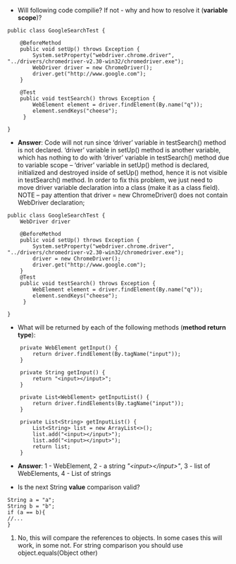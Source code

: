* Will following code compilie? If not - why and how to resolve it (**variable scope**)?

```
public class GoogleSearchTest {

    @BeforeMethod
    public void setUp() throws Exception {
        System.setProperty("webdriver.chrome.driver", "../drivers/chromedriver-v2.30-win32/chromedriver.exe");
        WebDriver driver = new ChromeDriver();
        driver.get("http://www.google.com");
    }

    @Test
    public void testSearch() throws Exception {
        WebElement element = driver.findElement(By.name("q"));
        element.sendKeys("cheese");
     }
       
}
```

  * **Answer**:
Code will not run since ‘driver’ variable in testSearch() method is not declared. ‘driver’ variable in setUp() method is another variable, which has nothing to do with ‘driver’ variable in testSearch() method due to variable scope – ‘driver’ variable in setUp() method is declared, initialized and destroyed inside of setUp() method, hence it is not visible in testSearch() method.
In order to fix this problem, we just need to move driver variable declaration into a class (make it as a class field). 
NOTE – pay attention that driver = new ChromeDriver() does not contain WebDriver declaration;

```
public class GoogleSearchTest {
    WebDriver driver
    
    @BeforeMethod
    public void setUp() throws Exception {
        System.setProperty("webdriver.chrome.driver", "../drivers/chromedriver-v2.30-win32/chromedriver.exe");
        driver = new ChromeDriver();
        driver.get("http://www.google.com");
    }
    @Test
    public void testSearch() throws Exception {
        WebElement element = driver.findElement(By.name("q"));
        element.sendKeys("cheese");
     }
       
}
```

* What will be returned by each of the following methods (**method return type**):
```
    private WebElement getInput() {
        return driver.findElement(By.tagName("input"));
    }

    private String getInput() {
        return "<input></input>";
    }

    private List<WebElement> getInputList() {
        return driver.findElements(By.tagName("input"));
    }

    private List<String> getInputList() {
        List<String> list = new ArrayList<>();
        list.add("<input></input>");
        list.add("<input></input>");
        return list;
    }
```

   * **Answer**: 1 - WebElement, 2 - a string _"\<input>\</input>"_, 3 - list of WebElements, 4 - List of strings
   
* Is the next String **value** comparison valid?
``` 
String a = "a";
String b = "b";
if (a == b){
//...
}
```

1. No, this will compare the references to objects. In some cases this will work, in some not. For string comparison you should use object.equals(Object other)